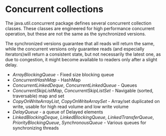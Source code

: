 # Concurrent collections
The java.util.concurrent package defines several concurrent collection classes. These classes are engineered for high performance concurrent operation, but these are not the same as the synchronized versions.

The synchronized versions guarantee that all reads will return the same, while the concurrent versions only guarantee reads (and especially iterators)will return a consistent state, but not necessarily the latest one, as due to congestion, it might become available to readers only after a slight delay.

- *ArrayBlockingQueue* - Fixed size blocking queue
- *ConcurrentHashMap* - HashMap
- *ConcurrentLinkedDeque*, *ConcurrentLinkedQueue* - Queues
- *ConcurrentSkipListMap*, *ConcurrentSkipListSet* - Navigable (sorted, traversable) map and set
- *CopyOnWriteArrayList*, *CopyOnWriteArraySet* - Array/set duplicated on write, usable for high read volume and low write volume
- *DelayQueue* - a queue of Delayed elements
- *LinkedBlockingDeque*, *LinkedBlockingQueue*, *LinkedTransferQueue*, *PriorityBlockingQueue*, *SynchronousQueue* - Various queues for synchronizing threads